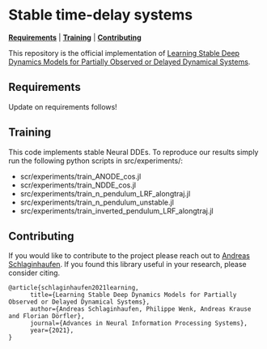 # Stable time-delay systems
[**Requirements**](#requirements)
| [**Training**](#training)
| [**Contributing**](#contributing)

This repository is the official implementation of [Learning Stable Deep Dynamics Models for Partially Observed or Delayed Dynamical Systems](https://arxiv.org/abs/2110.14296).

## Requirements
Update on requirements follows!

## Training
This code implements stable Neural DDEs. To reproduce our results simply run the following python scripts in src/experiments/:
- scr/experiments/train_ANODE_cos.jl
- scr/experiments/train_NDDE_cos.jl
- src/experiments/train_n_pendulum_LRF_alongtraj.jl
- src/experiments/train_n_pendulum_unstable.jl
- src/experiments/train_inverted_pendulum_LRF_alongtraj.jl


## Contributing

If you would like to contribute to the project please reach out to [Andreas Schlaginhaufen](mailto:andreas.schlaginhaufen@alumni.ethz.ch?subject=[stable-NDDE]%20Contribution%20to%20stable-NDDE). If you found this library useful in your research, please consider citing.
```
@article{schlaginhaufen2021learning,
      title={Learning Stable Deep Dynamics Models for Partially Observed or Delayed Dynamical Systems}, 
      author={Andreas Schlaginhaufen, Philippe Wenk, Andreas Krause and Florian Dörfler},
      journal={Advances in Neural Information Processing Systems},
      year={2021},
}
```




